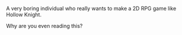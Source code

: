 A very boring individual who really wants to make a 2D RPG game like Hollow Knight.

Why are you even reading this?
